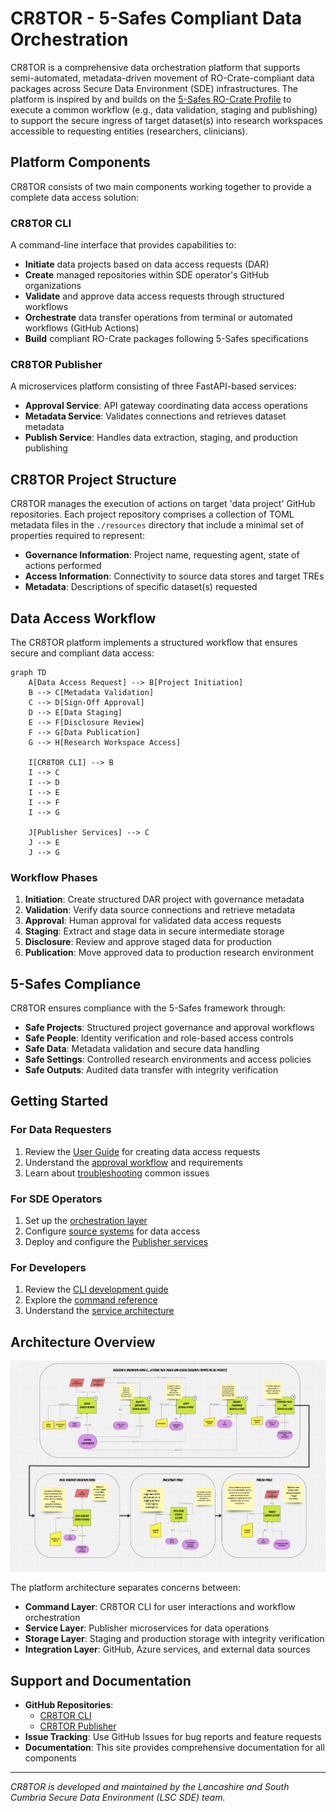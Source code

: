 # CR8TOR - 5-Safes Compliant Data Orchestration

CR8TOR is a comprehensive data orchestration platform that supports semi-automated, metadata-driven movement of RO-Crate-compliant data packages across Secure Data Environment (SDE) infrastructures. The platform is inspired by and builds on the [5-Safes RO-Crate Profile](https://trefx.uk/5s-crate/) to execute a common workflow (e.g., data validation, staging and publishing) to support the secure ingress of target dataset(s) into research workspaces accessible to requesting entities (researchers, clinicians).

## Platform Components

CR8TOR consists of two main components working together to provide a complete data access solution:

### CR8TOR CLI

A command-line interface that provides capabilities to:

- **Initiate** data projects based on data access requests (DAR)
- **Create** managed repositories within SDE operator's GitHub organizations
- **Validate** and approve data access requests through structured workflows
- **Orchestrate** data transfer operations from terminal or automated workflows (GitHub Actions)
- **Build** compliant RO-Crate packages following 5-Safes specifications

### CR8TOR Publisher

A microservices platform consisting of three FastAPI-based services:

- **Approval Service**: API gateway coordinating data access operations
- **Metadata Service**: Validates connections and retrieves dataset metadata
- **Publish Service**: Handles data extraction, staging, and production publishing

## CR8TOR Project Structure

CR8TOR manages the execution of actions on target 'data project' GitHub repositories. Each project repository comprises a collection of TOML metadata files in the `./resources` directory that include a minimal set of properties required to represent:

- **Governance Information**: Project name, requesting agent, state of actions performed
- **Access Information**: Connectivity to source data stores and target TREs
- **Metadata**: Descriptions of specific dataset(s) requested

## Data Access Workflow

The CR8TOR platform implements a structured workflow that ensures secure and compliant data access:

```mermaid
graph TD
    A[Data Access Request] --> B[Project Initiation]
    B --> C[Metadata Validation]
    C --> D[Sign-Off Approval]
    D --> E[Data Staging]
    E --> F[Disclosure Review]
    F --> G[Data Publication]
    G --> H[Research Workspace Access]

    I[CR8TOR CLI] --> B
    I --> C
    I --> D
    I --> E
    I --> F
    I --> G

    J[Publisher Services] --> C
    J --> E
    J --> G
```

### Workflow Phases

1. **Initiation**: Create structured DAR project with governance metadata
2. **Validation**: Verify data source connections and retrieve metadata
3. **Approval**: Human approval for validated data access requests
4. **Staging**: Extract and stage data in secure intermediate storage
5. **Disclosure**: Review and approve staged data for production
6. **Publication**: Move approved data to production research environment

## 5-Safes Compliance

CR8TOR ensures compliance with the 5-Safes framework through:

- **Safe Projects**: Structured project governance and approval workflows
- **Safe People**: Identity verification and role-based access controls
- **Safe Data**: Metadata validation and secure data handling
- **Safe Settings**: Controlled research environments and access policies
- **Safe Outputs**: Audited data transfer with integrity verification

## Getting Started

### For Data Requesters

1. Review the [User Guide](user-guide/create-new-dar-project.md) for creating data access requests
2. Understand the [approval workflow](user-guide/orchestrate-dar.md) and requirements
3. Learn about [troubleshooting](user-guide/troubleshooting.md) common issues

### For SDE Operators

1. Set up the [orchestration layer](developer-guide/orchestration-layer-setup.md)
2. Configure [source systems](developer-guide/source-setup.md) for data access
3. Deploy and configure the [Publisher services](cr8tor-publisher/overview.md)

### For Developers

1. Review the [CLI development guide](cr8tor-cli/development.md)
2. Explore the [command reference](cr8tor-cli/commands.md)
3. Understand the [service architecture](cr8tor-publisher/overview.md)

## Architecture Overview

![CR8TOR Architecture](./assets/images/actions_flow.png)

The platform architecture separates concerns between:

- **Command Layer**: CR8TOR CLI for user interactions and workflow orchestration
- **Service Layer**: Publisher microservices for data operations
- **Storage Layer**: Staging and production storage with integrity verification
- **Integration Layer**: GitHub, Azure services, and external data sources

## Support and Documentation

- **GitHub Repositories**:
  - [CR8TOR CLI](https://github.com/lsc-sde-crates/cr8tor)
  - [CR8TOR Publisher](https://github.com/lsc-sde-crates/cr8tor-publisher)
- **Issue Tracking**: Use GitHub Issues for bug reports and feature requests
- **Documentation**: This site provides comprehensive documentation for all components

---

*CR8TOR is developed and maintained by the Lancashire and South Cumbria Secure Data Environment (LSC SDE) team.*
